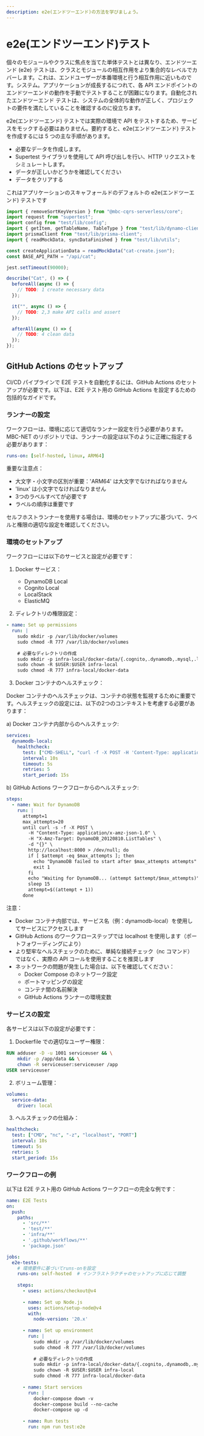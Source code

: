 ```yaml
---
description: e2e(エンドツーエンド)の方法を学びましょう。
---
```


# e2e(エンドツーエンド)テスト

個々のモジュールやクラスに焦点を当てた単体テストとは異なり、エンドツーエンド (e2e) テストは、クラスとモジュールの相互作用をより集合的なレベルでカバーします。これは、エンドユーザーが本番環境と行う相互作用に近いものです。システム。アプリケーションが成長するにつれて、各 API エンドポイントのエンドツーエンドの動作を手動でテストすることが困難になります。自動化されたエンドツーエンド テストは、システムの全体的な動作が正しく、プロジェクトの要件を満たしていることを確認するのに役立ちます。

e2e(エンドツーエンド) テストでは実際の環境で API をテストするため、サービスをモックする必要はありません。要約すると、e2e(エンドツーエンド) テストを作成するには 5 つの主な手順があります。

- 必要なデータを作成します。
- Supertest ライブラリを使用して API 呼び出しを行い、HTTP リクエストをシミュレートします。
- データが正しいかどうかを確認してください
- データをクリアする

これはアプリケーションのスキャフォールドのデフォルトの e2e(エンドツーエンド) テストです

```ts
import { removeSortKeyVersion } from "@mbc-cqrs-serverless/core";
import request from "supertest";
import config from "test/lib/config";
import { getItem, getTableName, TableType } from "test/lib/dynamo-client";
import prismaClient from "test/lib/prisma-client";
import { readMockData, syncDataFinished } from "test/lib/utils";

const createApplicationData = readMockData("cat-create.json");
const BASE_API_PATH = "/api/cat";

jest.setTimeout(90000);

describe("Cat", () => {
  beforeAll(async () => {
    // TODO: 1 create necessary data
  });

  it("", async () => {
    // TODO: 2,3 make API calls and assert
  });

  afterAll(async () => {
    // TODO: 4 clean data
  });
});
```

## GitHub Actions のセットアップ

CI/CD パイプラインで E2E テストを自動化するには、GitHub Actions のセットアップが必要です。以下は、E2E テスト用の GitHub Actions を設定するための包括的なガイドです。

### ランナーの設定

ワークフローは、環境に応じて適切なランナー設定を行う必要があります。MBC-NET のリポジトリでは、ランナーの設定は以下のように正確に指定する必要があります：

```yaml
runs-on: [self-hosted, linux, ARM64]
```

重要な注意点：
- 大文字・小文字の区別が重要：'ARM64' は大文字でなければなりません
- 'linux' は小文字でなければなりません
- 3つのラベルすべてが必要です
- ラベルの順序は重要です

セルフホストランナーを使用する場合は、環境のセットアップに基づいて、ラベルと権限の適切な設定を確認してください。

### 環境のセットアップ

ワークフローには以下のサービスと設定が必要です：

1. Docker サービス：
   - DynamoDB Local
   - Cognito Local
   - LocalStack
   - ElasticMQ

2. ディレクトリの権限設定：
```yaml
- name: Set up permissions
  run: |
    sudo mkdir -p /var/lib/docker/volumes
    sudo chmod -R 777 /var/lib/docker/volumes
    
    # 必要なディレクトリの作成
    sudo mkdir -p infra-local/docker-data/{.cognito,.dynamodb,.mysql,.localstack,.elasticmq}
    sudo chown -R $USER:$USER infra-local
    sudo chmod -R 777 infra-local/docker-data
```

3. Docker コンテナのヘルスチェック：

Docker コンテナのヘルスチェックは、コンテナの状態を監視するために重要です。ヘルスチェックの設定には、以下の2つのコンテキストを考慮する必要があります：

a) Docker コンテナ内部からのヘルスチェック:
```yaml
services:
  dynamodb-local:
    healthcheck:
      test: ["CMD-SHELL", "curl -f -X POST -H 'Content-Type: application/x-amz-json-1.0' -H 'X-Amz-Target: DynamoDB_20120810.ListTables' -d '{}' http://dynamodb-local:8000 || exit 1"]
      interval: 10s
      timeout: 5s
      retries: 5
      start_period: 15s
```

b) GitHub Actions ワークフローからのヘルスチェック:
```yaml
steps:
  - name: Wait for DynamoDB
    run: |
      attempt=1
      max_attempts=20
      until curl -s -f -X POST \
        -H "Content-Type: application/x-amz-json-1.0" \
        -H "X-Amz-Target: DynamoDB_20120810.ListTables" \
        -d "{}" \
        http://localhost:8000 > /dev/null; do
        if [ $attempt -eq $max_attempts ]; then
          echo "DynamoDB failed to start after $max_attempts attempts"
          exit 1
        fi
        echo "Waiting for DynamoDB... (attempt $attempt/$max_attempts)"
        sleep 15
        attempt=$((attempt + 1))
      done
```

注意：
- Docker コンテナ内部では、サービス名（例：dynamodb-local）を使用してサービスにアクセスします
- GitHub Actions のワークフローステップでは localhost を使用します（ポートフォワーディングにより）
- より堅牢なヘルスチェックのために、単純な接続チェック（nc コマンド）ではなく、実際の API コールを使用することを推奨します
- ネットワークの問題が発生した場合は、以下を確認してください：
  - Docker Compose のネットワーク設定
  - ポートマッピングの設定
  - コンテナ間の名前解決
  - GitHub Actions ランナーの環境変数

### サービスの設定

各サービスは以下の設定が必要です：

1. Dockerfile での適切なユーザー権限：
```dockerfile
RUN adduser -D -u 1001 serviceuser && \
    mkdir -p /app/data && \
    chown -R serviceuser:serviceuser /app
USER serviceuser
```

2. ボリューム管理：
```yaml
volumes:
  service-data:
    driver: local
```

3. ヘルスチェックの仕組み：
```yaml
healthcheck:
  test: ["CMD", "nc", "-z", "localhost", "PORT"]
  interval: 10s
  timeout: 5s
  retries: 5
  start_period: 15s
```

### ワークフローの例

以下は E2E テスト用の GitHub Actions ワークフローの完全な例です：

```yaml
name: E2E Tests
on:
  push:
    paths:
      - 'src/**'
      - 'test/**'
      - 'infra/**'
      - '.github/workflows/**'
      - 'package.json'

jobs:
  e2e-tests:
    # 環境要件に基づいてruns-onを設定
    runs-on: self-hosted  # インフラストラクチャのセットアップに応じて調整
    
    steps:
      - uses: actions/checkout@v4
      
      - name: Set up Node.js
        uses: actions/setup-node@v4
        with:
          node-version: '20.x'
          
      - name: Set up environment
        run: |
          sudo mkdir -p /var/lib/docker/volumes
          sudo chmod -R 777 /var/lib/docker/volumes
          
          # 必要なディレクトリの作成
          sudo mkdir -p infra-local/docker-data/{.cognito,.dynamodb,.mysql,.localstack,.elasticmq}
          sudo chown -R $USER:$USER infra-local
          sudo chmod -R 777 infra-local/docker-data
          
      - name: Start services
        run: |
          docker-compose down -v
          docker-compose build --no-cache
          docker-compose up -d
          
      - name: Run tests
        run: npm run test:e2e
```
